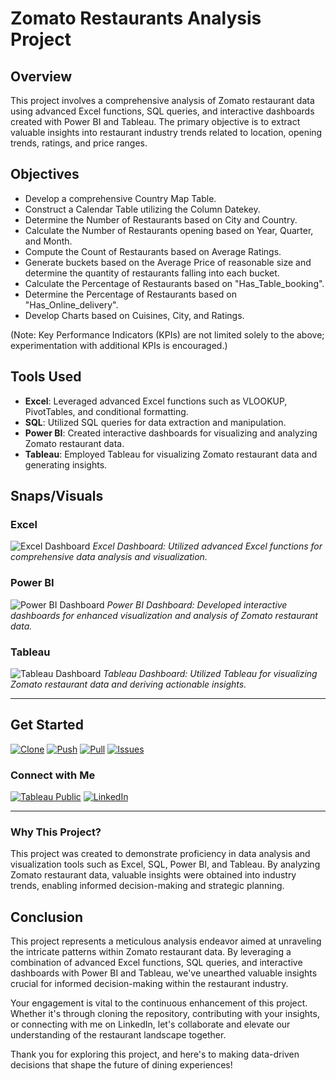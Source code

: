 # Zomato Restaurants Analysis Project

## Overview
This project involves a comprehensive analysis of Zomato restaurant data using advanced Excel functions, SQL queries, and interactive dashboards created with Power BI and Tableau. The primary objective is to extract valuable insights into restaurant industry trends related to location, opening trends, ratings, and price ranges.

## Objectives
- Develop a comprehensive Country Map Table.
- Construct a Calendar Table utilizing the Column Datekey.
- Determine the Number of Restaurants based on City and Country.
- Calculate the Number of Restaurants opening based on Year, Quarter, and Month.
- Compute the Count of Restaurants based on Average Ratings.
- Generate buckets based on the Average Price of reasonable size and determine the quantity of restaurants falling into each bucket.
- Calculate the Percentage of Restaurants based on "Has_Table_booking".
- Determine the Percentage of Restaurants based on "Has_Online_delivery".
- Develop Charts based on Cuisines, City, and Ratings.

(Note: Key Performance Indicators (KPIs) are not limited solely to the above; experimentation with additional KPIs is encouraged.)

## Tools Used
- **Excel**: Leveraged advanced Excel functions such as VLOOKUP, PivotTables, and conditional formatting.
- **SQL**: Utilized SQL queries for data extraction and manipulation.
- **Power BI**: Created interactive dashboards for visualizing and analyzing Zomato restaurant data.
- **Tableau**: Employed Tableau for visualizing Zomato restaurant data and generating insights.

## Snaps/Visuals

### Excel
![Excel Dashboard](https://github.com/virajbhutada/Zomato-Restaurants-Analysis-Excel-PowerBI-SQL-Tableau/assets/143819712/5326a25d-1268-45c7-8c04-2d547e7501cd)
*Excel Dashboard: Utilized advanced Excel functions for comprehensive data analysis and visualization.*
### Power BI
![Power BI Dashboard](https://github.com/virajbhutada/Zomato-Restaurants-Analysis-Excel-PowerBI-SQL-Tableau/assets/143819712/1d426267-53c0-4251-9af4-8540ff1c770d)
*Power BI Dashboard: Developed interactive dashboards for enhanced visualization and analysis of Zomato restaurant data.*

### Tableau
![Tableau Dashboard](https://github.com/virajbhutada/Zomato-Restaurants-Analysis-Excel-PowerBI-SQL-Tableau/assets/143819712/095d1587-4ee9-4a42-92aa-6675ed47c2b4)
*Tableau Dashboard: Utilized Tableau for visualizing Zomato restaurant data and deriving actionable insights.*


---

## Get Started
[![Clone](https://img.shields.io/static/v1?label=Clone&message=Repository&color=blue&logo=git)](https://github.com/virajbhutada/Zomato-Restaurants-Analysis-Excel-PowerBI-SQL-Tableau.git) [![Push](https://img.shields.io/static/v1?label=Push&message=Changes&color=green&logo=git)](https://github.com/virajbhutada/Zomato-Restaurants-Analysis-Excel-PowerBI-SQL-Tableau/compare) [![Pull](https://img.shields.io/static/v1?label=Pull&message=Requests&color=orange&logo=git)](https://github.com/virajbhutada/Zomato-Restaurants-Analysis-Excel-PowerBI-SQL-Tableau/pulls) [![Issues](https://img.shields.io/static/v1?label=Raise&message=Issues&color=red&logo=github)](https://github.com/virajbhutada/Zomato-Restaurants-Analysis-Excel-PowerBI-SQL-Tableau/issues)

### Connect with Me  

[![Tableau Public](https://img.shields.io/badge/Tableau-Public-lightblue?style=for-the-badge&logo=tableau)](https://public.tableau.com/app/profile/viraj.bhutada/vizzes) [![LinkedIn](https://img.shields.io/badge/LinkedIn-Profile-blue?style=for-the-badge&logo=linkedin)](https://www.linkedin.com/in/virajnbhutada24/)

---

### Why This Project?
This project was created to demonstrate proficiency in data analysis and visualization tools such as Excel, SQL, Power BI, and Tableau. By analyzing Zomato restaurant data, valuable insights were obtained into industry trends, enabling informed decision-making and strategic planning.

## Conclusion
This project represents a meticulous analysis endeavor aimed at unraveling the intricate patterns within Zomato restaurant data. By leveraging a combination of advanced Excel functions, SQL queries, and interactive dashboards with Power BI and Tableau, we've unearthed valuable insights crucial for informed decision-making within the restaurant industry.

Your engagement is vital to the continuous enhancement of this project. Whether it's through cloning the repository, contributing with your insights, or connecting with me on LinkedIn, let's collaborate and elevate our understanding of the restaurant landscape together.

Thank you for exploring this project, and here's to making data-driven decisions that shape the future of dining experiences!

